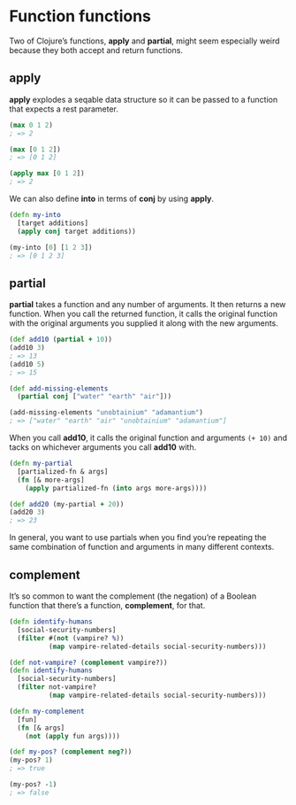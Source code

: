 # Function functions

Two of Clojure’s functions, **apply** and **partial**, might seem especially weird because they both accept and return functions.

## apply

**apply** explodes a seqable data structure so it can be passed to a function that expects a rest parameter.

```clj
(max 0 1 2)
; => 2

(max [0 1 2])
; => [0 1 2]

(apply max [0 1 2])
; => 2
```

We can also define **into** in terms of **conj** by using **apply**.

```clj
(defn my-into
  [target additions]
  (apply conj target additions))

(my-into [0] [1 2 3])
; => [0 1 2 3]
```

## partial

**partial** takes a function and any number of arguments. It then returns a new function. When you call the returned function, it calls the original function with the original arguments you supplied it along with the new arguments.

```clj
(def add10 (partial + 10))
(add10 3) 
; => 13
(add10 5) 
; => 15

(def add-missing-elements
  (partial conj ["water" "earth" "air"]))

(add-missing-elements "unobtainium" "adamantium")
; => ["water" "earth" "air" "unobtainium" "adamantium"]
```

When you call **add10**, it calls the original function and arguments `(+ 10)` and tacks on whichever arguments you call **add10** with.

```clj
(defn my-partial
  [partialized-fn & args]
  (fn [& more-args]
    (apply partialized-fn (into args more-args))))

(def add20 (my-partial + 20))
(add20 3) 
; => 23
```

In general, you want to use partials when you find you’re repeating the same combination of function and arguments in many different contexts.

## complement

It’s so common to want the complement (the negation) of a Boolean function that there’s a function, **complement**, for that.

```clj
(defn identify-humans
  [social-security-numbers]
  (filter #(not (vampire? %))
          (map vampire-related-details social-security-numbers)))

(def not-vampire? (complement vampire?))
(defn identify-humans
  [social-security-numbers]
  (filter not-vampire?
          (map vampire-related-details social-security-numbers)))

(defn my-complement
  [fun]
  (fn [& args]
    (not (apply fun args))))

(def my-pos? (complement neg?))
(my-pos? 1)  
; => true

(my-pos? -1) 
; => false

```